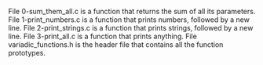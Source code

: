 File 0-sum_them_all.c is a function that returns the sum of all its parameters. File 1-print_numbers.c is a function that prints numbers, followed by a new line. File 2-print_strings.c is a function that prints strings, followed by a new line. File 3-print_all.c is a function that prints anything. File variadic_functions.h is the header file that contains all the function prototypes.
